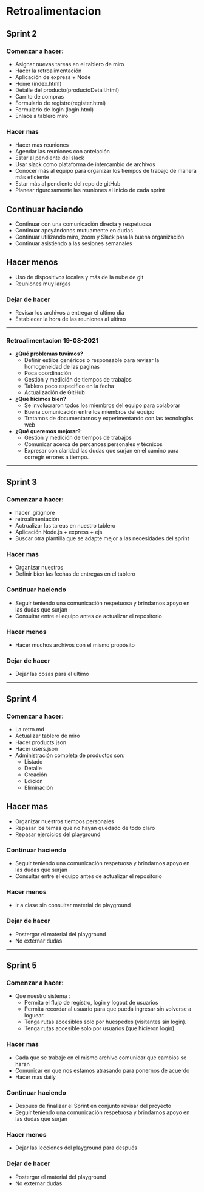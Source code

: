 # Retroalimentacion

## Sprint 2

### Comenzar a hacer:

- Asignar nuevas tareas en el tablero de miro
- Hacer la retroalimentación
- Aplicación de express + Node
- Home (index.html)
- Detalle del producto(productoDetail.html)
- Carrito de compras
- Formulario de registro(register.html)
- Formulario de login (login.html)
- Enlace a tablero miro

### Hacer mas

- Hacer mas reuniones
- Agendar las reuniones con antelación
- Estar al pendiente del slack
- Usar slack como plataforma de intercambio de archivos
- Conocer más al equipo para organizar los tiempos de trabajo de manera más eficiente
- Estar más al pendiente del repo de gitHub
- Planear rigurosamente las reuniones al inicio de cada sprint

## Continuar haciendo

- Continuar con una comunicación directa y respetuosa
- Continuar apoyándonos mutuamente en dudas
- Continuar utilizando miro, zoom y Slack para la buena organización
- Continuar asistiendo a las sesiones semanales

## Hacer menos

- Uso de dispositivos locales y más de la nube de git
- Reuniones muy largas

### Dejar de hacer

- Revisar los archivos a entregar el ultimo día
- Establecer la hora de las reuniones al ultimo
-----------

### Retroalimentacion 19-08-2021

- **¿Qué problemas tuvimos?**
    - Definir estilos genéricos o responsable para revisar la homogeneidad de las paginas
    - Poca coordinación
    - Gestión y medición de tiempos de trabajos
    - Tablero poco especifico en la fecha
    - Actualización de GitHub
- **¿Qué hicimos bien?**
    - Se involucraron todos los miembros del equipo para colaborar
    - Buena comunicación entre los miembros del equipo
    - Tratamos de documentarnos y experimentando con las tecnologías web
- **¿Qué queremos mejorar?**
    - Gestión y medición de tiempos de trabajos
    - Comunicar acerca de percances personales y técnicos
    - Expresar con claridad las dudas que surjan en el camino para corregir errores a tiempo.
----
## Sprint 3

### Comenzar a hacer:

- hacer .gitignore
- retroalimentación
- Actrualizar las tareas en nuestro tablero
- Aplicación Node.js + express + ejs
- Buscar otra plantilla que se adapte mejor a las necesidades del sprint

### Hacer mas

- Organizar nuestros
- Definir bien las fechas de entregas en el tablero

### Continuar haciendo

- Seguir teniendo una comunicación respetuosa y brindarnos apoyo en las dudas que surjan
- Consultar entre el equipo antes de actualizar el repositorio

### Hacer menos

- Hacer muchos archivos con el mismo propósito

### Dejar de hacer

- Dejar las cosas para el ultimo
---
## Sprint 4


### Comenzar a hacer:
- La retro.md 
- Actualizar tablero de miro
- Hacer products.json
- Hacer users.json
- Administración completa de productos son:
    - Listado
    - Detalle
    - Creación
    - Edición
    - Eliminación

## Hacer mas
- Organizar nuestros tiempos personales
- Repasar los temas que no hayan quedado de todo claro
- Repasar ejercicios del playground

### Continuar haciendo

- Seguir teniendo una comunicación respetuosa y brindarnos apoyo en las dudas que surjan
- Consultar entre el equipo antes de actualizar el repositorio


### Hacer menos
- Ir a clase sin consultar material de playground

### Dejar de hacer
- Postergar el material del playground
- No externar dudas

----
## Sprint 5

### Comenzar a hacer:

- Que nuestro sistema :
    - Permita el flujo de registro, login y logout de usuarios
    - Permita recordar al usuario para que pueda ingresar sin volverse a loguear.
    - Tenga rutas accesibles solo por huéspedes (visitantes sin login).
    - Tenga rutas accesible solo por usuarios (que hicieron login).

### Hacer mas

- Cada que se trabaje en el mismo archivo comunicar que cambios se haran
- Comunicar en que nos estamos atrasando para ponernos de acuerdo
- Hacer mas daily

### Continuar haciendo

- Despues de finalizar el Sprint en conjunto revisar del proyecto
- Seguir teniendo una comunicación respetuosa y brindarnos apoyo en las dudas que surjan

### Hacer menos

- Dejar las lecciones del playground para después

### Dejar de hacer

- Postergar el material del playground
- No externar dudas